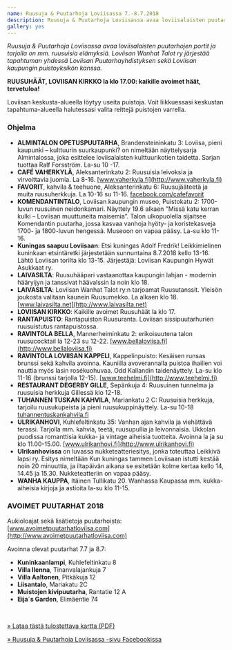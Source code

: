 ```yaml
---
name: Ruusuja & Puutarhoja Loviisassa 7.-8.7.2018
description: Ruusuja & Puutarhoja Loviisassa avaa loviisalaisten puutarhojen portit ja tarjolla on mm. ruusuisia elämyksiä. Loviisan  Wanhat Talot ry järjestää tapahtuman yhdessä Loviisan Puutarhayhdistyksen sekä Loviisan kaupungin puistoyksikön kanssa.
gallery: yes
---
```

*Ruusuja & Puutarhoja Loviisassa avaa loviisalaisten puutarhojen portit ja tarjolla on mm. ruusuisia elämyksiä. Loviisan  Wanhat Talot ry järjestää tapahtuman yhdessä Loviisan Puutarhayhdistyksen sekä Loviisan kaupungin puistoyksikön kanssa.*

**RUUSUHÄÄT, LOVIISAN KIRKKO la klo 17.00: kaikille avoimet häät, tervetuloa!**

Loviisan keskusta-alueella löytyy useita puistoja. Voit liikkuessasi keskustan tapahtuma-alueella halutessasi valita reittejä puistojen varrella.

### Ohjelma

- **ALMINTALON OPETUSPUUTARHA**, Brandensteininkatu 3: Loviisa, pieni kaupunki – kulttuurin suurkaupunki? on nimeltään näyttelysarja Almintalossa, joka esittelee loviisalaisten kulttuurikotien taidetta. Sarjan tuottaa Ralf Forsström. La-su 10 -17.
- **CAFÉ VAHERKYLÄ**, Aleksanterinkatu 2: Ruusuisia leivoksia ja  virvoittavia juomia. La 8-16. [www.vaherkyla.fi](http://www.vaherkyla.fi)
- **FAVORIT**, kahvila & teehuone, Aleksanterinkatu 6: Ruusujääteetä ja muita ruusuherkkuja. La 10-16 su 11-16. [facebook.com/cafefavorit](https://www.facebook.com/cafefavorit/)
- **KOMENDANTINTALO**, Loviisan kaupungin museo, Puistokatu 2:  1700-luvun ruusuinen neidonkamari.  Näyttely  19.6  alkaen ”Missä katu kerran kulki – Loviisan muuttuneita maisemia”. Talon ulkopuolella sijaitsee Komendantin puutarha, jossa kasvaa vanhoja hyöty- ja koristekasveja 1700- ja 1800-luvun hengessä. Museoon on vapaa pääsy. La-su  klo 11-16.
- **Kuningas saapuu Loviisaan**: Etsi kuningas Adolf Fredrik! Leikkimielinen kuninkaan etsintäretki järjestetään sunnuntaina 8.7.2018 kello 13-16. Lähtö Loviisan torilta klo 13-15. Järjestäjä: Loviisan Kaupungin Hywät Asukkaat ry.
- **LAIVASILTA**: Ruusuhääpari vastaanottaa kaupungin lahjan - modernin hääryijyn ja tanssivat häävalssin la noin klo 18.  
- **LAIVASILTA**: Loviisan Wanhat Talot ry:n tarjoamat Ruusutanssit. Yleisön joukosta valitaan kaunein Ruusumekko. La alkaen klo 18. [www.laivasilta.net](http://www.laivasilta.net)
- **LOVIISAN KIRKKO**: Kaikille avoimet Ruusuhäät la klo 17.
- **RANTAPUISTO**: Rantapuiston Ruusuranta. Loviisan sissipuutarhurien ruusuistutus rantapuistossa.
- **RAVINTOLA BELLA**, Mannerheiminkatu 2: erikoisuutena talon ruusucocktail la 12-23 su 12-22. [www.bellaloviisa.fi](http://www.bellaloviisa.fi)
- **RAVINTOLA LOVIISAN KAPPELI**, Kappelinpuisto: Kesäisen runsas brunssi sekä kahvila avoinna. Kauniilla avoverannalla puistoa ihaillen voi nauttia myös lasin rosékuohuvaa. Odd Kallandin taidenäyttely. La-su klo 11-16 (brunssi tarjolla 12-15). [www.teehelmi.fi](http://www.teehelmi.fi)
- **RESTAURANT DEGERBY GILLE**, Sepänkuja 4: Ruusuinen tunnelma ja ruusuisia herkkuja Gillessä klo 12-18.
- **TUHANNEN TUSKAN KAHVILA**,  Mariankatu 2 C:  Ruusuisia herkkuja, tarjoilu ruusukupeista ja pieni ruusukuppinäyttely. La-su 10-18 [tuhannentuskankahvila.fi](http://tuhannentuskankahvila.fi)
- **ULRIKANHOVI**, Kuhlefeltinkatu 35: Vanhan ajan kahvila ja viehättävä terassi. Tarjolla mm. kahvia, teetä, ruusupullia ja leivonnaisia. Ukkolan puodissa romanttisia kukka- ja vintage aiheisia tuotteita. Avoinna la ja su klo 11.00-15.00. [www.ulrikanhovi.fi](http://www.ulrikanhovi.fi)
- **Ulrikanhovissa** on luvassa nukketeatteriesitys, jonka toteuttaa Leikkivä lapsi ry. Esitys nimeltään Kun kuningas tammen Loviisaan istutti kestää noin 20 minuuttia, ja iltapäivän aikana se esitetään kolme kertaa kello 14, 14.45 ja 15.30. Nukketeatteriin on vapaa pääsy.
- **WANHA KAUPPA**, Itäinen Tullikatu 20. Wanhassa Kaupassa mm. kukka-aiheisia kirjoja ja astioita la-su klo 11-15. 

### AVOIMET PUUTARHAT 2018

Aukioloajat sekä lisätietoja puutarhoista: [www.avoimetpuutarhatloviisa.com](http://www.avoimetpuutarhatloviisa.com)

Avoinna olevat puutarhat 7.7 ja 8.7:

- **Kuninkaanlampi**, Kuhlefeltinkatu 8
- **Villa Ilenna**, Tinanvalajankuja 7
- **Villa Aaltonen**, Pitkäkuja 12
- **Liisantalo**, Mariakatu 2C
- **Muistojen kivipuutarha**, Rantatie 12 A
- **Eija´s Garden**, Elimäentie 74

&nbsp;

[» Lataa tästä tulostettava kartta (PDF)](/ohjelma/ruusuja-ja-puutarhoja/kartta.pdf)

[» Ruusuja & Puutarhoja Loviisassa -sivu Facebookissa](https://www.facebook.com/ruusutjapuutarhat)
